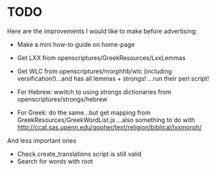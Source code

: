 # TODO
Here are the improvements I would like to make before advertising:
- Make a mini how-to guide on home-page

- Get LXX from openscriptures/GreekResources/LxxLemmas
- Get WLC from openscriptures/morphhb/wlc (including versification!)...and has all lemmas + strongs!
   ...run their perl script!
- For Hebrew: wwitch to using strongs dictionaries from openscriptures/strongs/hebrew
- For Greek: do the same...but get mapping from GreekResources/GreekWordList.js
   ...also something to do with http://ccat.sas.upenn.edu/gopher/text/religion/biblical/lxxmorph/

And less important ones
- Check create_translations script is still valid
- Search for words with root
